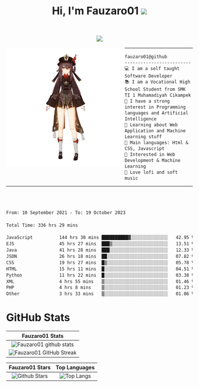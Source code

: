 <h1 align="center">
Hi, I'm Fauzaro01
  <img src="https://media.giphy.com/media/hvRJCLFzcasrR4ia7z/giphy.gif" width="30"></h1>
<br/>

<p align="center">
  <a href="https://github.com/DenverCoder1/readme-typing-svg"><img src="https://readme-typing-svg.herokuapp.com?lines=zZz;Full+Stack+Web+Developer;Student;Software%20Develover;Always%20learning%20new%20things&center=true&width=380&height=45"></a>
</p>

<img align="left" src="/assets/icon2.png" alt="Zeen" width="320" height="320" />
<hr>

```
fauzaro01@github
-------------------------
💻 I am a self taught Software Developer
📚 I am a Vocational High School Student from SMK TI 1 Muhamadiyah Cikampek
📝 I have a strong interest in Programming languages and Artificial Intelligence
🌱 Learning about Web Application and Machine Learning stuff
🌟 Main languages: Html & CSS, Javascript
🚩 Interested in Web Development & Machine Learning
🎵 Love lofi and soft music
```

<hr>
<br>
<br>
<div align="left">
<!--START_SECTION:waka-->

```txt
From: 10 September 2021 - To: 19 October 2023

Total Time: 336 hrs 29 mins

JavaScript          144 hrs 30 mins ██████████▓░░░░░░░░░░░░░░   42.95 %
EJS                 45 hrs 27 mins  ███▒░░░░░░░░░░░░░░░░░░░░░   13.51 %
Java                41 hrs 28 mins  ███░░░░░░░░░░░░░░░░░░░░░░   12.33 %
JSON                26 hrs 18 mins  ██░░░░░░░░░░░░░░░░░░░░░░░   07.82 %
CSS                 19 hrs 27 mins  █▒░░░░░░░░░░░░░░░░░░░░░░░   05.78 %
HTML                15 hrs 11 mins  █░░░░░░░░░░░░░░░░░░░░░░░░   04.51 %
Python              11 hrs 22 mins  █░░░░░░░░░░░░░░░░░░░░░░░░   03.38 %
XML                 4 hrs 55 mins   ▒░░░░░░░░░░░░░░░░░░░░░░░░   01.46 %
PHP                 4 hrs 8 mins    ▒░░░░░░░░░░░░░░░░░░░░░░░░   01.23 %
Other               3 hrs 33 mins   ▒░░░░░░░░░░░░░░░░░░░░░░░░   01.06 %
```

<!--END_SECTION:waka-->
</div>

# GitHub Stats

|                                                            Fauzaro01 Stats                                                            |
| :--------------------------------------------------------------------------------------------------------------------------------------------: |
|        ![Fauzaro01 github stats](https://github-readme-stats.vercel.app/api?username=Fauzaro01&show_icons=true&theme=algolia)        |
|              ![Fauzaro01 GitHub Streak](https://github-readme-streak-stats.herokuapp.com/?user=Fauzaro01&theme=algolia)              |

|                                                                                              Fauzaro01 Stars                                                                                              |                                                           Top Languages                                                           |
| :----------------------------------------------------------------------------------------------------------------------------------------------------------------------------------------------------------------: | :-------------------------------------------------------------------------------------------------------------------------------: |
| ![Github Stars](https://github-readme-stats.vercel.app/api?username=Fauzaro01&show_icons=true&locale=en&count_private=true&hide_rank=true&custom_title=My%20GitHub%20Stats&disable_animations=true&theme=algolia) | ![Top Langs](https://github-readme-stats.vercel.app/api/top-langs/?username=Fauzaro01&langs_count=8&theme=algolia&layout=compact) |

